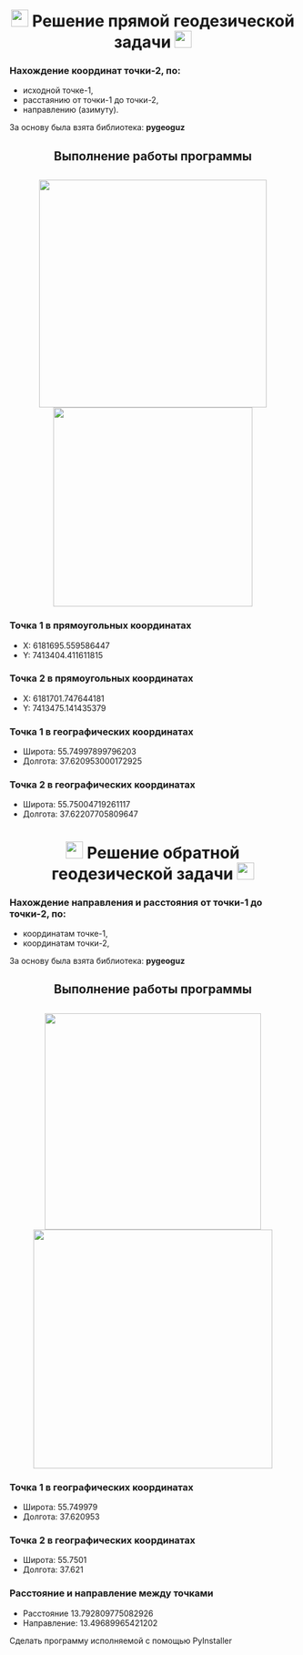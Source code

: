 <h1 align="center"><img src="https://media.tenor.com/4NKYe36DcE8AAAAi/taclan-world.gif" width="30" /> Решение прямой геодезической задачи <img src="https://media.tenor.com/4NKYe36DcE8AAAAi/taclan-world.gif" width="30" /></h1>

### Нахождение координат точки-2, по:  
* исходной точке-1,
* расстаянию от точки-1 до точки-2,
* направлению (азимуту).

За основу была взята библиотека: **pygeoguz**








<h2 align="center">Выполнение работы программы</h2>
<h2 align="center"><img src="https://user-images.githubusercontent.com/91376345/228861636-91c615a1-58c0-4d6a-8be9-3902d5cb36ac.png" width="400" /><img src="https://user-images.githubusercontent.com/91376345/228863063-48ebf65e-f7ce-4b18-8186-8260a08119bd.png" width="350"/></h2>



### Точка 1 в прямоугольных координатах

* X: 6181695.559586447
* Y: 7413404.411611815

### Точка 2 в прямоугольных координатах

* X: 6181701.747644181
* Y: 7413475.141435379

### Точка 1 в географических координатах

* Широта: 55.74997899796203
* Долгота: 37.620953000172925

### Точка 2 в географических координатах

* Широта: 55.75004719261117
* Долгота: 37.62207705809647

<h1 align="center"><img src="https://media.tenor.com/4NKYe36DcE8AAAAi/taclan-world.gif" width="30" /> Решение обратной геодезической задачи <img src="https://media.tenor.com/4NKYe36DcE8AAAAi/taclan-world.gif" width="30" /></h1>

### Нахождение направления и расстояния от точки-1 до точки-2, по:  
* координатам точке-1,
* координатам точки-2,

За основу была взята библиотека: **pygeoguz**

<h2 align="center">Выполнение работы программы</h2>

<h2 align="center"><img src="https://user-images.githubusercontent.com/91376345/229595743-80f9d257-3935-4538-b30f-65475aa04833.png" width="380" /><img src="https://user-images.githubusercontent.com/91376345/229595784-e824fc6c-ba87-43eb-be37-6a960609f4be.png" width="420"/></h2>

### Точка 1 в географических координатах
* Широта: 55.749979
* Долгота: 37.620953

### Точка 2 в географических координатах
* Широта: 55.7501
* Долгота: 37.621

### Расстояние и направление между точками
* Расстояние 13.792809775082926
* Направление: 13.49689965421202



Cделать программу исполняемой с помощью PyInstaller

